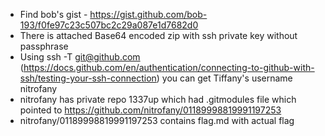 -   Find bob's gist - https://gist.github.com/bob-193/f0fe97c23c507bc2c29a087e1d7682d0
-   There is attached Base64 encoded zip with ssh private key without passphrase
-   Using ssh -T git@github.com (https://docs.github.com/en/authentication/connecting-to-github-with-ssh/testing-your-ssh-connection) you can get Tiffany's username nitrofany
-   nitrofany has private repo 1337up which had .gitmodules file which pointed to https://github.com/nitrofany/01189998819991197253
-   nitrofany/01189998819991197253 contains flag.md with actual flag

